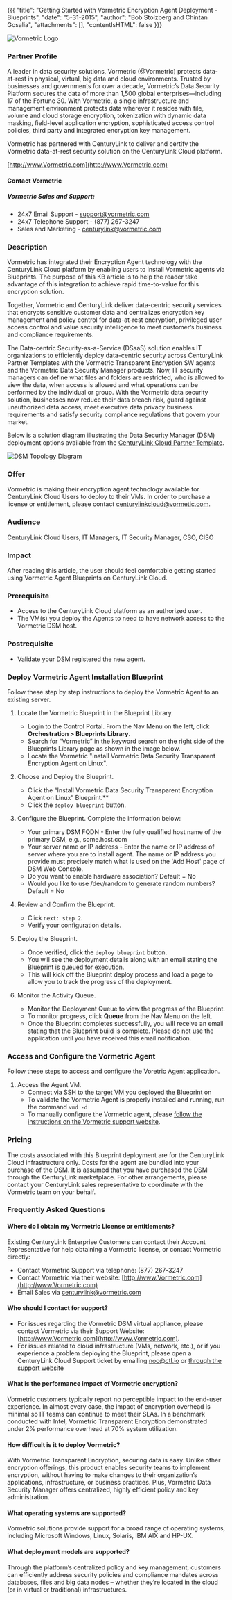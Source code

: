 {{{
  "title": "Getting Started with Vormetric Encryption Agent Deployment - Blueprints",
  "date": "5-31-2015",
  "author": "Bob Stolzberg and Chintan Gosalia",
  "attachments": [],
  "contentIsHTML": false
}}}

![Vormetric Logo](../../images/vormetric-logo.png)

### Partner Profile
A leader in data security solutions, Vormetric (@Vormetric) protects data-at-rest in physical, virtual, big data and cloud environments. Trusted by businesses and governments for over a decade, Vormetric’s Data Security Platform secures the data of more than 1,500 global enterprises—including 17 of the Fortune 30. With Vormetric, a single infrastructure and management environment protects data wherever it resides with file, volume and cloud storage encryption, tokenization with dynamic data masking, field-level application encryption, sophisticated access control policies, third party and integrated encryption key management.

Vormetric has partnered with CenturyLink to deliver and certify the Vormetric data-at-rest security solution on the CenturyLink Cloud platform.

[http://www.Vormetric.com](http://www.Vormetric.com)

#### Contact Vormetric
##### Vormetric Sales and Support:
* 24x7 Email Support - [support@vormetric.com](mailto:support@vormetric.com)
* 24x7 Telephone Support - (877) 267-3247
* Sales and Marketing - [centurylink@vormetric.com](mailto:centurylink@vormetric.com)

### Description
Vormetric has integrated their Encryption Agent technology with the CenturyLink Cloud platform by enabling users to install Vormetric agents via Blueprints. The purpose of this KB article is to help the reader take advantage of this integration to achieve rapid time-to-value for this encryption solution.

Together, Vormetric and CenturyLink deliver data-centric security services that encrypts sensitive customer data and centralizes encryption key management and policy control for data-at-rest encryption, privileged user access control and value security intelligence to meet customer’s business and compliance requirements.

The Data-centric Security-as-a-Service (DSaaS) solution enables IT organizations to efficiently deploy data-centric security across CenturyLink Partner Templates with the Vormetric Transparent Encryption SW agents and the Vormetric Data Security Manager products. Now, IT security managers can define what files and folders are restricted, who is allowed to view the data, when access is allowed and what operations can be performed by the individual or group. With the Vormetric data security solution, businesses now reduce their data breach risk, guard against unauthorized data access, meet executive data privacy business requirements and satisfy security compliance regulations that govern your market.

Below is a solution diagram illustrating the Data Security Manager (DSM) deployment options available from the [CenturyLink Cloud Partner Template](https://www.ctl.io/knowledge-base/ecosystem-partners/getting-started-with-vormetric-dsm/).

![DSM Topology Diagram](../../images/vormetric-dsm-diagram.png)

### Offer
Vormetric is making their encryption agent technology available for CenturyLink Cloud Users to deploy to their VMs. In order to purchase a license or entitlement, please contact [centurylinkcloud@vormetic.com](mailto:centurylinkcloud@vormetic.com).

### Audience
CenturyLink Cloud Users, IT Managers, IT Security Manager, CSO, CISO

### Impact
After reading this article, the user should feel comfortable getting started using Vormetric Agent Blueprints on CenturyLink Cloud.

### Prerequisite
* Access to the CenturyLink Cloud platform as an authorized user.
* The VM(s) you deploy the Agents to need to have network access to the Vormetric DSM host.

### Postrequisite
* Validate your DSM registered the new agent.

### Deploy Vormetric Agent Installation Blueprint
Follow these step by step instructions to deploy the Vormetric Agent to an existing server.

1. Locate the Vormetric Blueprint in the Blueprint Library.
   * Login to the Control Portal. From the Nav Menu on the left, click **Orchestration > Blueprints Library**.
   * Search for “Vormetric” in the keyword search on the right side of the Blueprints Library page as shown in the image below.
   * Locate the Vormetric "Install Vormetric Data Security Transparent Encryption Agent on Linux".

2. Choose and Deploy the Blueprint.
   * Click the “Install Vormetric Data Security Transparent Encryption Agent on Linux” Blueprint.**
   * Click the `deploy blueprint` button.

3. Configure the Blueprint.
   Complete the information below:

   * Your primary DSM FQDN - Enter the fully qualified host name of the primary DSM, e.g., some.host.com
   * Your server name or IP address - Enter the name or IP address of server where you are to install agent. The name or IP address you provide must precisely match what is used on the 'Add Host' page of DSM Web Console.
   * Do you want to enable hardware association? Default = No
   * Would you like to use /dev/random to generate random numbers?  Default = No

4. Review and Confirm the Blueprint.
   * Click `next: step 2`.
   * Verify your configuration details.

5. Deploy the Blueprint.
   * Once verified, click the `deploy blueprint` button.
   * You will see the deployment details along with an email stating the Blueprint is queued for execution.
   * This will kick off the Blueprint deploy process and load a page to allow you to track the progress of the deployment.

6. Monitor the Activity Queue.
   * Monitor the Deployment Queue to view the progress of the Blueprint.
   * To monitor progress, click **Queue** from the Nav Menu on the left.
   * Once the Blueprint completes successfully, you will receive an email stating that the Blueprint build is complete. Please do not use the application until you have received this email notification.

### Access and Configure the Vormetric Agent
Follow these steps to access and configure the Voretric Agent application.

1. Access the Agent VM.
   * Connect via SSH to the target VM you deployed the Blueprint on
   * To validate the Vormetric Agent is properly installed and running, run the command `vmd -d`
   * To manually configure the Vormetric agent, please [follow the instructions on the Vormetric support website](http://www.Vormetric.com).

### Pricing
The costs associated with this Blueprint deployment are for the CenturyLink Cloud infrastructure only. Costs for the agent are bundled into your purchase of the DSM. It is assumed that you have purchased the DSM through the CenturyLink marketplace.  For other arrangements, please contact your CenturyLink sales representative to coordinate with the Vormetric team on your behalf. 

### Frequently Asked Questions
#### Where do I obtain my Vormetric License or entitlements?
Existing CenturyLink Enterprise Customers can contact their Account Representative for help obtaining a Vormetric license, or contact Vormetric directly:
* Contact Vormetric Support via telephone: (877) 267-3247
* Contact Vormetric via their website: [http://www.Vormetric.com](http://www.Vormetric.com)
* Email Sales via [centurylink@vormetric.com](mailto:centurylink@vormetric.com)

#### Who should I contact for support?
* For issues regarding the Vormetric DSM virtual appliance, please contact Vormetric via their Support Website: [http://www.Vormetric.com](http://www.Vormetric.com).
* For issues related to cloud infrastructure (VMs, network, etc.), or if you experience a problem deploying the Blueprint, please open a CenturyLink Cloud Support ticket by emailing [noc@ctl.io](mailto:noc@ctl.io) or [through the support website](https://t3n.zendesk.com/tickets/new)

#### What is the performance impact of Vormetric encryption?
Vormetric customers typically report no perceptible impact to the end-user experience. In almost every case, the impact of encryption overhead is minimal so IT teams can continue to meet their SLAs. In a benchmark conducted with Intel, Vormetric Transparent Encryption demonstrated under 2% performance overhead at 70% system utilization.

#### How difficult is it to deploy Vormetric?
With Vormetric Transparent Encryption, securing data is easy. Unlike other encryption offerings, this product enables security teams to implement encryption, without having to make changes to their organization’s applications, infrastructure, or business practices. Plus, Vormetric Data Security Manager offers centralized, highly efficient policy and key administration.

#### What operating systems are supported?
Vormetric solutions provide support for a broad range of operating systems, including Microsoft Windows, Linux, Solaris, IBM AIX and HP-UX.

#### What deployment models are supported?
Through the platform’s centralized policy and key management, customers can efficiently address security policies and compliance mandates across databases, files and big data nodes – whether they’re located in the cloud (or in virtual or traditional) infrastructures.
